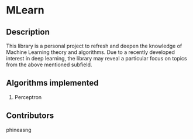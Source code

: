 # MLearn
## Description
This library is a personal project to refresh and deepen the knowledge of Machine Learning theory and algorithms. 
Due to a recently developed interest in deep learning, the library may reveal a particular focus on topics from the above mentioned subfield.
## Algorithms implemented
1. Perceptron

## Contributors
phineasng	
